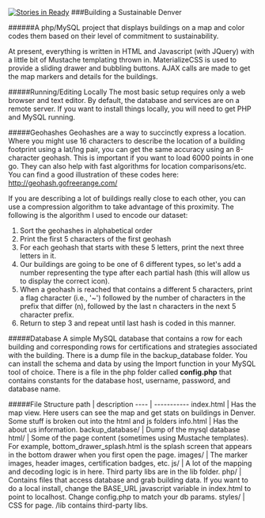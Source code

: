 [![Stories in Ready](https://badge.waffle.io/codefordenver/denver-sustainability.png?label=ready&title=Ready)](https://waffle.io/codefordenver/denver-sustainability)
###Building a Sustainable Denver

######A php/MySQL project that displays buildings on a map and color codes them based on their level of commitment to sustainability.

<p>At present, everything is written in HTML and Javascript (with JQuery) with a little bit of Mustache templating thrown in.  MaterializeCSS is used to provide a sliding drawer and bubbling buttons.  AJAX calls are made to get the map markers and details for the buildings.</p>

#####Running/Editing Locally
The most basic setup requires only a web browser and text editor.  By default, the database and services are on a remote server.  If you want to install things locally, you will need to get PHP and MySQL running.

#####Geohashes
Geohashes are a way to succinctly express a location.  Where you might use 16 characters to describe the location of a building footprint using a lat/lng pair, you can get the same accuracy using an 8-character geohash.  This is important if you want to load 6000 points in one go.  They can also help with fast algorithms for location comparisons/etc.  You can find a good illustration of these codes here: http://geohash.gofreerange.com/

<P>If you are describing a lot of buildings really close to each other, you can use a compression algorithm to take advantage of this proximity.  The following is the algorithm I used to encode our dataset:</P>

<ol><li>Sort the geohashes in alphabetical order</li>
<li>Print the first 5 characters of the first geohash</li>
<li>For each geohash that starts with these 5 letters, print the next three letters in it.</li>
<li>Our buildings are going to be one of 6 different types, so let's add a number representing the type after each partial hash (this will allow us to display the correct icon).</li>
<li>When a geohash is reached that contains a different 5 characters, print a flag character (i.e., '~') followed by the number of characters in the prefix that differ (n), followed by the last n characters in the next 5 character prefix.</li>
<li>Return to step 3 and repeat until last hash is coded in this manner.</li>
</ol>

#####Database
A simple MySQL database that contains a row for each building and corresponding rows for certifications and strategies associated with the building.  There is a dump file in the backup_database folder.  You can install the schema and data by using the Import function in your MySQL tool of choice.  There is a file in the php folder called <b>config.php</b> that contains constants for the database host, username, password, and database name.

#####File Structure
path | description
---- | -----------
index.html | Has the map view. Here users can see the map and get stats on buildings in Denver.  Some stuff is broken out into the html and js folders
info.html | Has the about us information.
backup_database/ | Dump of the mysql database
html/ | Some of the page content (sometimes using Mustache templates).  For example, bottom_drawer_splash.html is the splash screen that appears in the bottom drawer when you first open the page.
images/ | The marker images, header images, certification badges, etc.
js/ | A lot of the mapping and decoding logic is in here.  Third party libs are in the lib folder.
php/ | Contains files that access database and grab building data.  If you want to do a local install, change the BASE_URL javascript variable in index.html to point to localhost.  Change config.php to match your db params.
styles/ | CSS for page.  /lib contains third-party libs.
